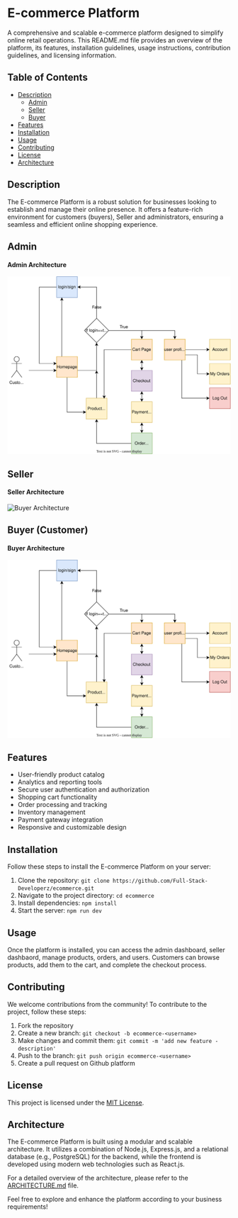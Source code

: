# E-commerce Platform

A comprehensive and scalable e-commerce platform designed to simplify online retail operations. This README.md file provides an overview of the platform, its features, installation guidelines, usage instructions, contribution guidelines, and licensing information.

## Table of Contents
- [Description](#description)
    - [Admin](#admin)
    - [Seller](#seller)
    - [Buyer](#buyer)
- [Features](#features)
- [Installation](#installation)
- [Usage](#usage)
- [Contributing](#contributing)
- [License](#license)
- [Architecture](#architecture)

## Description
The E-commerce Platform is a robust solution for businesses looking to establish and manage their online presence. It offers a feature-rich environment for customers (buyers), Seller and administrators, ensuring a seamless and efficient online shopping experience.

## Admin

#### Admin Architecture
![Buyer Architecture](documentation/buyer/ecommercBuyer.svg)

## Seller

#### Seller Architecture
![Buyer Architecture](url/to/image.jpg)


## Buyer (Customer)

#### Buyer Architecture
![Buyer Architecture](documentation/buyer/ecommercBuyer.svg)

## Features
- User-friendly product catalog
- Analytics and reporting tools
- Secure user authentication and authorization
- Shopping cart functionality
- Order processing and tracking
- Inventory management
- Payment gateway integration
- Responsive and customizable design

## Installation
Follow these steps to install the E-commerce Platform on your server:

1. Clone the repository: `git clone https://github.com/Full-Stack-Developerz/ecommerce.git`
2. Navigate to the project directory: `cd ecommerce`
3. Install dependencies: `npm install`
4. Start the server: `npm run dev`

## Usage
Once the platform is installed, you can access the admin dashboard, seller dashbaord, manage products, orders, and users. Customers can browse products, add them to the cart, and complete the checkout process.

## Contributing
We welcome contributions from the community! To contribute to the project, follow these steps:
1. Fork the repository
2. Create a new branch: `git checkout -b ecommerce-<username>`
3. Make changes and commit them: `git commit -m 'add new feature - description'`
4. Push to the branch: `git push origin ecommerce-<username>`
5. Create a pull request on Github platform

## License
This project is licensed under the [MIT License](LICENSE).

## Architecture
The E-commerce Platform is built using a modular and scalable architecture. It utilizes a combination of Node.js, Express.js, and a relational database (e.g., PostgreSQL) for the backend, while the frontend is developed using modern web technologies such as React.js.

For a detailed overview of the architecture, please refer to the [ARCHITECTURE.md](ARCHITECTURE.md) file.

Feel free to explore and enhance the platform according to your business requirements!

